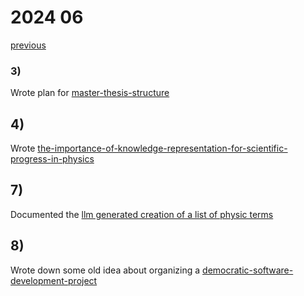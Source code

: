 # 2024 06

[previous](2024-05.md)

### 3) 
Wrote plan for [master-thesis-structure](../../topics/master-thesis/planing/master-thesis-structure.md)

## 4)
Wrote [the-importance-of-knowledge-representation-for-scientific-progress-in-physics](../../topics/master-thesis/writing/the-importance-of-knowledge-representation-for-scientific-progress-in-physics.md)

## 7)
Documented the [llm generated creation of a list of physic terms](../../topics/master-thesis/approaches/create-a-list-of-physics-terms-using-llms.md)

## 8)
Wrote down some old idea about organizing a [democratic-software-development-project](../../topics/democracy/organization/democratic-software-development-project.md)